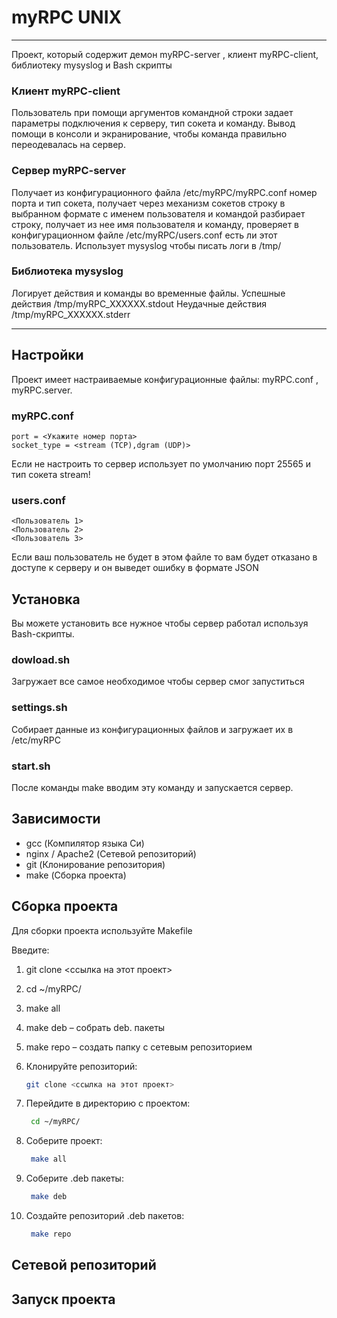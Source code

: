 # myRPC UNIX

---

Проект, который содержит демон myRPC-server , клиент myRPC-client, библиотеку mysyslog и Bash скрипты 

### Клиент myRPC-client

Пользователь при помощи аргументов командной строки задает параметры подключения к серверу, тип сокета и команду. Вывод помощи в консоли и экранирование, чтобы команда правильно переодевалась на сервер.

### Сервер myRPC-server

Получает из конфигурационного файла /etc/myRPC/myRPC.conf номер порта и тип сокета, получает через механизм сокетов строку в выбранном формате с именем пользователя и командой разбирает строку, получает из нее имя пользователя и команду, проверяет в конфигурационном файле /etc/myRPC/users.conf есть ли этот пользователь. Использует mysyslog чтобы писать логи в  /tmp/

### Библиотека mysyslog

Логирует действия и команды во временные файлы. 
Успешные действия /tmp/myRPC_XXXXXX.stdout 
Неудачные действия /tmp/myRPC_XXXXXX.stderr

---

## Настройки

Проект имеет настраиваемые конфигурационные файлы: myRPC.conf , myRPC.server.

### myRPC.conf

```
port = <Укажите номер порта>
socket_type = <stream (TCP),dgram (UDP)>
```

Если не настроить то сервер использует по умолчанию порт 25565 и тип сокета stream!

### users.conf

```
<Пользователь 1>
<Пользователь 2>
<Пользователь 3>
```

Если ваш пользователь не будет в этом файле то вам будет отказано в доступе к серверу и он выведет ошибку в формате JSON

## Установка

Вы можете установить все нужное чтобы сервер работал используя Bash-скрипты.

### dowload.sh

Загружает все самое необходимое чтобы сервер смог запуститься 

### settings.sh

Собирает данные из конфигурационных файлов и загружает их в /etc/myRPC

### start.sh

После команды make вводим эту команду и запускается сервер. 


## Зависимости 

- gcc (Компилятор языка Си)
- nginx / Apache2 (Сетевой репозиторий)
- git (Клонирование репозитория)
- make (Сборка проекта)

## Сборка проекта

Для сборки проекта используйте Makefile

Введите:

1. git clone <ссылка на этот проект>
2. cd ~/myRPC/
3. make all
4. make deb – собрать deb. пакеты
5. make repo – создать папку с сетевым репозиторием

1. Клонируйте репозиторий:
   ```bash
   git clone <ссылка на этот проект>
   ```
2. Перейдите в директорию с проектом:
   ```bash
    cd ~/myRPC/
   ```
3. Соберите проект:
   ```bash
    make all
   ```
4. Соберите .deb пакеты:
   ```bash
    make deb
   ```
5. Создайте репозиторий .deb пакетов:
   ```bash
    make repo
   ```
   
## Сетевой репозиторий 
## Запуск проекта
